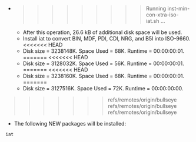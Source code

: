 * >>>>>>>>> Running inst-min-con-xtra-iso-iat.sh ...
  * After this operation, 26.6 kB of additional disk space will be used.
  * Install iat to convert BIN, MDF, PDI, CDI, NRG, and B5I into ISO-9660.
<<<<<<< HEAD
  * Disk size = 3238148K. Space Used = 68K. Runtime = 00:00:00:01.
=======
<<<<<<< HEAD
  * Disk size = 3128032K. Space Used = 56K. Runtime = 00:00:00:01.
=======
<<<<<<< HEAD
  * Disk size = 3238160K. Space Used = 68K. Runtime = 00:00:00:01.
=======
  * Disk size = 3127516K. Space Used = 72K. Runtime = 00:00:00:00.
>>>>>>> refs/remotes/origin/bullseye
>>>>>>> refs/remotes/origin/bullseye
>>>>>>> refs/remotes/origin/bullseye
  * The following NEW packages will be installed:
  ```bash
iat
  ```
